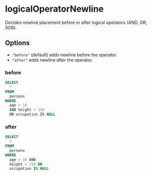 # logicalOperatorNewline

Decides newline placement before or after logical operators (AND, OR, XOR).

## Options

- `"before"` (default) adds newline before the operator.
- `"after"` adds newline after the operator.

### before

```sql
SELECT
  *
FROM
  persons
WHERE
  age > 10
  AND height < 150
  OR occupation IS NULL
```

### after

```sql
SELECT
  *
FROM
  persons
WHERE
  age > 10 AND
  height < 150 OR
  occupation IS NULL
```

